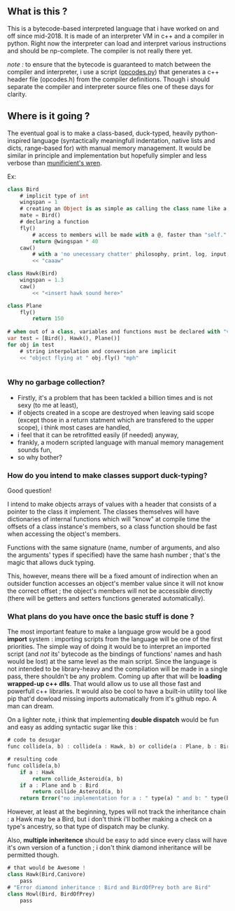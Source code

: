 ## What is this ?

This is a bytecode-based interpreted language that i have worked on and off since mid-2018. It is made of an interpreter VM  in c++ and a compiler in python.
Right now the interpreter can load and interpret various instructions and should be np-complete. The compiler is not really there yet.

*note :*  to ensure that the bytecode is guaranteed to match between the compiler and interpreter, i use a script ([opcodes.py](https://github.com/Lcbx/BytecodeLang/blob/master/opcodes.py)) that generates a c++ header file (opcodes.h) from the compiler definitions. Though i should separate the compiler and interpreter source files one of these days for clarity.

## Where is it going ?

The eventual goal is to make a class-based, duck-typed, heavily python-inspired language (syntactically meaningfull indentation, native lists and dicts, range-based for) with manual memory management. It would be similar in principle and implementation but hopefully simpler and less verbose than [munificient's wren](https://github.com/wren-lang/wren).

Ex:
``` dart
class Bird
	# implicit type of int
	wingspan = 1
	# creating an Object is as simple as calling the class name like a function
	mate = Bird()
	# declaring a function
	fly()
		# access to members will be made with a @, faster than "self." and readable
		return @wingspan * 40
	caw()
		# with a 'no unecessary chatter' philosophy, print, log, input and output will be a similar to c++ cout operators
		<< "caaaw"

class Hawk(Bird)
	wingspan = 1.3
	caw()
		<< "<insert hawk sound here>"

class Plane
	fly()
		return 150
		
# when out of a class, variables and functions must be declared with "var" and "func"
var test = [Bird(), Hawk(), Plane()]
for obj in test
	# string interpolation and conversion are implicit
	<< "object flying at " obj.fly() "mph"
	
```

### Why no garbage collection?
* Firstly, it's a problem that has been tackled a billion times and is not sexy (to me at least),
* if objects created in a scope are destroyed when leaving said scope (except those in a return statment which are transfered to the upper scope), i think most cases are handled,
* i feel that it can be retrofitted easily (if needed) anyway,
* frankly, a modern scripted language with manual memory management sounds fun,
* so why bother?

### How do you intend to make classes support duck-typing?

Good question!

I intend to make objects arrays of values with a header that consists of  a pointer to the class it implement. The classes themselves will have dictionaries of internal functions which will "know" at compile time the offsets of a class instance's members, so a class function should be fast when accessing the object's members.

 Functions with the same signature (name, number of arguments, and also the arguments' types if specified) have the same hash number ; that's the magic that allows duck typing.

This, however, means there will be a fixed amount of indirection when an outsider function accesses an object's member value since it will not know the correct offset ; the object's members will not be accessible directly (there will be getters and setters functions generated automatically).

### What plans do you have once the basic stuff is done ?
The most important feature to make a language grow would be a good  **import** system : importing scripts from the language will be one of the first priorities. The simple way of doing it would be to interpret an imported script (and *not* its' bytecode as the bindings of functions' names and hash would be lost) at the same level as the main script. Since the language is not intended to be library-heavy and the compilation will be made in a single pass, there shouldn't be any problem.
Coming up after that will be **loading wrapped-up c++ dlls**.
That would allow us to use all those fast and powerfull c++ libraries. It would also be cool to have a built-in utility tool like pip that'd dowload missing imports automatically from it's github repo. A man can dream.

 On a lighter note, i think that implementing **double dispatch** would be fun and  easy as adding syntactic sugar like this : 
``` dart
# code to desugar
func collide(a, b) : collide(a : Hawk, b) or collide(a : Plane, b : Bird)

# resulting code
func collide(a,b)
	if a : Hawk
		return collide_Asteroid(a, b)
	if a : Plane and b : Bird
		return collide_Asteroid(a, b)
	return Error("no implementation for a : " type(a) " and b: " type(b))
```
However, at least at the beginning, types will not track the inheritance chain : a Hawk may be a Bird, but i don't think i'll bother making a check on a type's ancestry, so that type of dispatch may be clunky. 

Also, **multiple inheritence** should be easy to add since every class will have it's own version of a function ; i don't think diamond inheritance will be permitted though.
``` dart
# that would be Awesome !
class Hawk(Bird,Canivore)
	pass
# "Error diamond inheritance : Bird and BirdOfPrey both are Bird" 
class Howl(Bird, BirdOfPrey)
	pass
```
 
